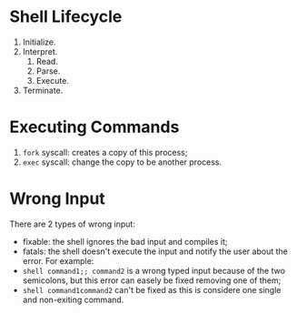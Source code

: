 # Shell Lifecycle
1. Initialize.
2. Interpret.
    1. Read.
    2. Parse.
    3. Execute.
3. Terminate.

# Executing Commands
1. `fork` syscall: creates a copy of this process;
2. `exec` syscall: change the copy to be another process.

# Wrong Input
There are 2 types of wrong input:
- fixable: the shell ignores the bad input and compiles it;
- fatals: the shell doesn't execute the input and notify the user about the error.
For example:
- `shell command1;; command2` is a wrong typed input because of the two semicolons, but this error can easely be fixed removing one of them;
- `shell command1command2` can't be fixed as this is considere one single and non-exiting command.